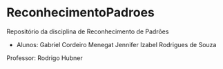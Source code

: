 # ReconhecimentoPadroes
Repositório da disciplina de Reconhecimento de Padrões

- Alunos: 
Gabriel Cordeiro Menegat
Jennifer Izabel Rodrigues de Souza
               
Professor: Rodrigo Hubner
